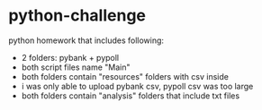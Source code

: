 # python-challenge
python homework that includes following: 

- 2 folders: pybank + pypoll
- both script files name "Main" 
- both folders contain "resources" folders with csv inside 
- i was only able to upload pybank csv, pypoll csv was too large 
- both folders contain "analysis" folders that include txt files 


